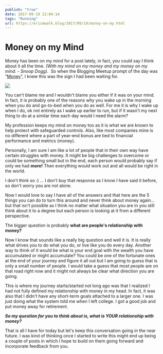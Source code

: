 ```yaml
---
publish: "true"
date: 2017-09-19 22:04:14
tags: "Running"
url: https://ericmwalk.blog/2017/09/19/money-on-my.html
---
```


# Money on my Mind

Money has been on my mind for a post lately, in fact, you could say I think about it all the time. <i>(With my mind on my money and my money on my mind. - Snoop Dogg)</i>.  So when the Blogging Meetup prompt of the day was “<a href="https://bloggingmeetup.com/2017/09/19/tuesday-prompt/">Money</a>”, I knew this was the sign I had been waiting for.


![](https://ericmwalk.blog/uploads/2022/e74c6700c5.jpg)

You can't blame me and I wouldn't blame you either if it was on your mind. In fact, it is probably one of the reasons why you wake up in the morning when you do and go-to-bed when you do as well. For me it is why I wake up when I do, ok not entirely as I wake up earlier to run, but if it wasn't my next thing to do at a similar time each day would I need the alarm?

My profession keeps my mind on money too as it is what we are known to help protect with safeguarded controls. Also, like most companies mine is no different where a part of year-end bonus are tied to financial performance and metrics (money).

Personally, I am sure I am like a lot of people that in their own way have certain struggles with money. It might be big challenges to overcome or could be something small but in the end, each person would probably say if only we had <b>more!</b> Then everything would work out and all would be right in the world.

I don't think so :) … I don't buy that response as I know I have said it before, so don't worry you are not alone.

Now I would love to say I have all of the answers and that here are the 5 things you can do to turn this around and never think about money again… but that isn't possible as I think no matter what situation you are in you still think about it to a degree but each person is looking at it from a different perspective.

The bigger question is probably <b>what are people's relationship with money?</b>

Now I know that sounds like a really big question and well it is. It is really what drives you to do what you do, or live like you do every day. Another way to think of it would be what is your end goal with the wealth you have accumulated or might accumulate? You could be one of the fortunate ones at the end of your journey and figure it all out but I am going to guess that is only a small number of people. I would take a guess that most people are on that road right now and it might not always be clear what direction you are going.

This is where my journey starts/started not long ago was that I realized I had not fully defined my relationship with money in my head. In fact, it was also that I didn't have any short-term goals attached to a larger one. I was just doing what the system told me when I left college. I got a good job and put money away for retirement.

<i><b>So my question for you to think about is, what is YOUR relationship with money?</b></i>

That is all I have for today but let's keep this conversation going in the near future. I was kind of thinking once I started to write this might end up being a couple of posts in which I hope to build on them going forward and incorporate feedback from you.
